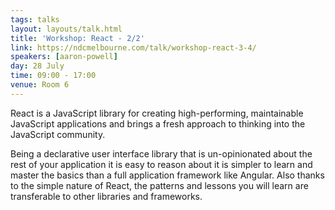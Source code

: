 ```yaml
---
tags: talks
layout: layouts/talk.html
title: 'Workshop: React - 2/2'
link: https://ndcmelbourne.com/talk/workshop-react-3-4/
speakers: [aaron-powell]
day: 28 July
time: 09:00 - 17:00
venue: Room 6
---
```


React is a JavaScript library for creating high-performing, maintainable JavaScript applications and brings a fresh approach to thinking into the JavaScript community.

Being a declarative user interface library that is un-opinionated about the rest of your application it is easy to reason about it is simpler to learn and master the basics than a full application framework like Angular. Also thanks to the simple nature of React, the patterns and lessons you will learn are transferable to other libraries and frameworks.
